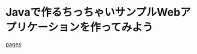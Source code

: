 # Javaで作るちっちゃいサンプルWebアプリケーションを作ってみよう

[pages](https://tambara-ibm.github.io/tiny_sample_java_web_application/)


